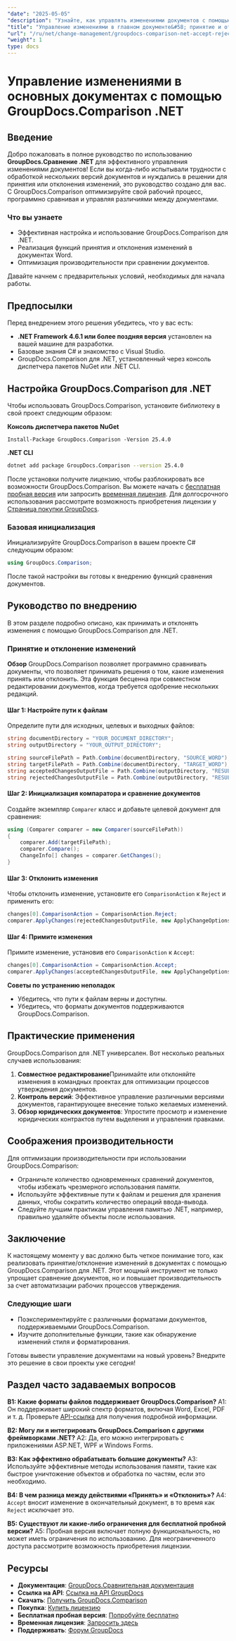 ```yaml
---
"date": "2025-05-05"
"description": "Узнайте, как управлять изменениями документов с помощью GroupDocs.Comparison для .NET. Оптимизируйте свой рабочий процесс, программно сравнивая, принимая или отклоняя изменения в документах Word."
"title": "Управление изменениями в главном документе&#58; принятие и отклонение изменений с помощью GroupDocs.Comparison .NET"
"url": "/ru/net/change-management/groupdocs-comparison-net-accept-reject-changes/"
"weight": 1
type: docs
---
```

# Управление изменениями в основных документах с помощью GroupDocs.Comparison .NET

## Введение

Добро пожаловать в полное руководство по использованию **GroupDocs.Сравнение .NET** для эффективного управления изменениями документов! Если вы когда-либо испытывали трудности с обработкой нескольких версий документов и нуждались в решении для принятия или отклонения изменений, это руководство создано для вас. С GroupDocs.Comparison оптимизируйте свой рабочий процесс, программно сравнивая и управляя различиями между документами.

### Что вы узнаете
- Эффективная настройка и использование GroupDocs.Comparison для .NET.
- Реализация функций принятия и отклонения изменений в документах Word.
- Оптимизация производительности при сравнении документов.

Давайте начнем с предварительных условий, необходимых для начала работы.

## Предпосылки
Перед внедрением этого решения убедитесь, что у вас есть:

- **.NET Framework 4.6.1 или более поздняя версия** установлен на вашей машине для разработки.
- Базовые знания C# и знакомство с Visual Studio.
- GroupDocs.Comparison для .NET, установленный через консоль диспетчера пакетов NuGet или .NET CLI.

## Настройка GroupDocs.Comparison для .NET

Чтобы использовать GroupDocs.Comparison, установите библиотеку в свой проект следующим образом:

**Консоль диспетчера пакетов NuGet**
```
Install-Package GroupDocs.Comparison -Version 25.4.0
```

**\.NET CLI**
```bash
dotnet add package GroupDocs.Comparison --version 25.4.0
```

После установки получите лицензию, чтобы разблокировать все возможности GroupDocs.Comparison. Вы можете начать с [бесплатная пробная версия](https://releases.groupdocs.com/comparison/net/) или запросить [временная лицензия](https://purchase.groupdocs.com/temporary-license/). Для долгосрочного использования рассмотрите возможность приобретения лицензии у [Страница покупки GroupDocs](https://purchase.groupdocs.com/buy).

### Базовая инициализация

Инициализируйте GroupDocs.Comparison в вашем проекте C# следующим образом:

```csharp
using GroupDocs.Comparison;
```

После такой настройки вы готовы к внедрению функций сравнения документов.

## Руководство по внедрению
В этом разделе подробно описано, как принимать и отклонять изменения с помощью GroupDocs.Comparison для .NET.

### Принятие и отклонение изменений

**Обзор**
GroupDocs.Comparison позволяет программно сравнивать документы, что позволяет принимать решения о том, какие изменения принять или отклонить. Эта функция бесценна при совместном редактировании документов, когда требуется одобрение нескольких редакций.

#### Шаг 1: Настройте пути к файлам
Определите пути для исходных, целевых и выходных файлов:

```csharp
string documentDirectory = "YOUR_DOCUMENT_DIRECTORY";
string outputDirectory = "YOUR_OUTPUT_DIRECTORY";

string sourceFilePath = Path.Combine(documentDirectory, "SOURCE_WORD");
string targetFilePath = Path.Combine(documentDirectory, "TARGET_WORD");
string acceptedChangesOutputFile = Path.Combine(outputDirectory, "RESULT_WITH_ACCEPTED_CHANGE_WORD");
string rejectedChangesOutputFile = Path.Combine(outputDirectory, "RESULT_WITH_REJECTED_CHANGE_WORD");
```

#### Шаг 2: Инициализация компаратора и сравнение документов
Создайте экземпляр `Comparer` класс и добавьте целевой документ для сравнения:

```csharp
using (Comparer comparer = new Comparer(sourceFilePath))
{
    comparer.Add(targetFilePath);
    comparer.Compare();
    ChangeInfo[] changes = comparer.GetChanges();
}
```

#### Шаг 3: Отклонить изменения
Чтобы отклонить изменение, установите его `ComparisonAction` к `Reject` и применить его:

```csharp
changes[0].ComparisonAction = ComparisonAction.Reject;
comparer.ApplyChanges(rejectedChangesOutputFile, new ApplyChangeOptions { Changes = changes, SaveOriginalState = true });
```

#### Шаг 4: Примите изменения
Примите изменение, установив его `ComparisonAction` к `Accept`:

```csharp
changes[0].ComparisonAction = ComparisonAction.Accept;
comparer.ApplyChanges(acceptedChangesOutputFile, new ApplyChangeOptions { Changes = changes });
```

**Советы по устранению неполадок**
- Убедитесь, что пути к файлам верны и доступны.
- Убедитесь, что форматы документов поддерживаются GroupDocs.Comparison.

## Практические применения
GroupDocs.Comparison для .NET универсален. Вот несколько реальных случаев использования:

1. **Совместное редактирование**Принимайте или отклоняйте изменения в командных проектах для оптимизации процессов утверждения документов.
2. **Контроль версий**: Эффективное управление различными версиями документов, гарантирующее внесение только желаемых изменений.
3. **Обзор юридических документов**: Упростите просмотр и изменение юридических контрактов путем выделения и управления правками.

## Соображения производительности
Для оптимизации производительности при использовании GroupDocs.Comparison:
- Ограничьте количество одновременных сравнений документов, чтобы избежать чрезмерного использования памяти.
- Используйте эффективные пути к файлам и решения для хранения данных, чтобы сократить количество операций ввода-вывода.
- Следуйте лучшим практикам управления памятью .NET, например, правильно удаляйте объекты после использования.

## Заключение
К настоящему моменту у вас должно быть четкое понимание того, как реализовать принятие/отклонение изменений в документах с помощью GroupDocs.Comparison для .NET. Этот мощный инструмент не только упрощает сравнение документов, но и повышает производительность за счет автоматизации рабочих процессов утверждения.

### Следующие шаги
- Поэкспериментируйте с различными форматами документов, поддерживаемыми GroupDocs.Comparison.
- Изучите дополнительные функции, такие как обнаружение изменений стиля и форматирования.

Готовы вывести управление документами на новый уровень? Внедрите это решение в свои проекты уже сегодня!

## Раздел часто задаваемых вопросов
**В1: Какие форматы файлов поддерживает GroupDocs.Comparison?**
A1: Он поддерживает широкий спектр форматов, включая Word, Excel, PDF и т. д. Проверьте [API-ссылка](https://reference.groupdocs.com/comparison/net/) для получения подробной информации.

**В2: Могу ли я интегрировать GroupDocs.Comparison с другими фреймворками .NET?**
A2: Да, его можно интегрировать с приложениями ASP.NET, WPF и Windows Forms.

**В3: Как эффективно обрабатывать большие документы?**
A3: Используйте эффективные методы использования памяти, такие как быстрое уничтожение объектов и обработка по частям, если это необходимо.

**В4: В чем разница между действиями «Принять» и «Отклонить»?**
А4: `Accept` вносит изменение в окончательный документ, в то время как `Reject` исключает это.

**В5: Существуют ли какие-либо ограничения для бесплатной пробной версии?**
A5: Пробная версия включает полную функциональность, но может иметь ограничения по использованию. Для неограниченного доступа рассмотрите возможность приобретения лицензии.

## Ресурсы
- **Документация**: [GroupDocs.Сравнительная документация](https://docs.groupdocs.com/comparison/net/)
- **Ссылка на API**: [Ссылка на API GroupDocs](https://reference.groupdocs.com/comparison/net/)
- **Скачать**: [Получить GroupDocs.Comparison](https://releases.groupdocs.com/comparison/net/)
- **Покупка**: [Купить лицензию](https://purchase.groupdocs.com/buy)
- **Бесплатная пробная версия**: [Попробуйте бесплатно](https://releases.groupdocs.com/comparison/net/)
- **Временная лицензия**: [Запросить здесь](https://purchase.groupdocs.com/temporary-license/)
- **Поддерживать**: [Форум GroupDocs](https://forum.groupdocs.com/c/comparison/)